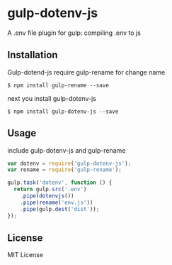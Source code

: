 # gulp-dotenv-js

A .env file plugin for gulp:  compiling .env to js

## Installation

Gulp-dotend-js require gulp-rename for change name
```
$ npm install gulp-rename --save
```
next you install gulp-dotenv-js

```
$ npm install gulp-dotenv-js --save
```

## Usage

include gulp-dotenv-js and gulp-rename
```js
var dotenv = require('gulp-dotenv-js');
var rename = require('gulp-rename');

gulp.task('dotenv', function () {
  return gulp.src('.env')
    .pipe(dotenvjs())
    .pipe(rename('env.js'))
    .pipe(gulp.dest('dist'));
});
```

## License
MIT License